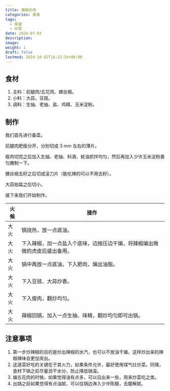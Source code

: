 ```yaml
---
title: 辣椒炒肉
categories: 美食
tags:
  - 菜谱
  - 炒菜
date: 2024-07-03
description: 
image: 
weight: 1
draft: false
lastmod: 2024-10-02T16:22:54+08:00
---
```

## 食材

1. 主料：前腿肉/五花肉、螺丝椒。
2. 小料：大蒜，豆豉。
3. 调料：生抽、老抽、盐、鸡精、玉米淀粉。

## 制作

我们首先进行备菜。

前腿肉肥瘦分开，分别切成 3 mm 左右的薄片。

瘦肉切完之后加入生抽、老抽、料酒、蚝油抓拌均匀，然后再加入少许玉米淀粉裹匀腌制一下。

螺丝椒去籽之后切成滚刀片（能吃辣的可以不用去籽）。

大蒜拍扁之后切小。

接下来我们开始制作。

| 火候  | 操作                                    |
| --- | ------------------------------------- |
| 大火  | 锅烧热，放一点底油。                            |
| 大火  | 下入辣椒，加一点盐入个底味，边按压边干煸，将辣椒煸出微微的虎皮后盛出备用。 |
| 大火  | 锅中再放一点底油，下入肥肉，煸出油脂。                   |
| 大火  | 下入豆豉、大蒜炒香。                            |
| 大火  | 下入瘦肉，翻炒均匀。                            |
| 大火  | 辣椒回锅，加入一点生抽、味精，翻炒均匀即可出锅。              |

## 注意事项

1. 第一步炒辣椒的目的是炒出辣椒的水汽，也可以不放油干煸，这样炒出来的辣椒辣味会更加突出。
2. 这道菜好吃的关键在于其火力，如果条件允许，最好使用煤气灶炒菜。同理，食材下锅之前尽量沥干水分，防止降低锅温。
3. 煸五花肉的时候，如果觉得油有点多，可以舀出来一些，用来炒菜吃之类。
4. 出锅之前如果觉得有点油腻，可以往锅边淋入少许陈醋，去腥解腻。